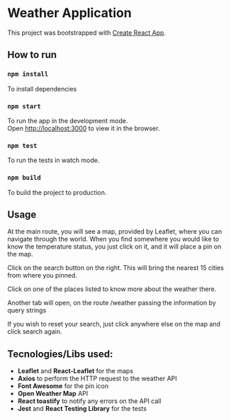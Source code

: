 # Weather Application

This project was bootstrapped with [Create React App](https://github.com/facebook/create-react-app).

## How to run

### `npm install`

To install dependencies

### `npm start`

To run the app in the development mode.<br />
Open [http://localhost:3000](http://localhost:3000) to view it in the browser.

### `npm test`

To run the tests in watch mode.<br />

### `npm build`

To build the project to production.<br />

## Usage

At the main route, you will see a map, provided by Leaflet, where you can navigate through the world.
When you find somewhere you would like to know the temperature status, you just click on it, and it will place a pin on the map.

Click on the search button on the right. This will bring the nearest 15 cities from where you pinned.

Click on one of the places listed to know more about the weather there.

Another tab will open, on the route /weather passing the information by query strings

If you wish to reset your search, just click anywhere else on the map and click search again.

## Tecnologies/Libs used:

- **Leaflet** and **React-Leaflet** for the maps
- **Axios** to perform the HTTP request to the weather API
- **Font Awesome** for the pin icon
- **Open Weather Map** API
- **React toastify** to notify any errors on the API call
- **Jest** and **React Testing Library** for the tests
